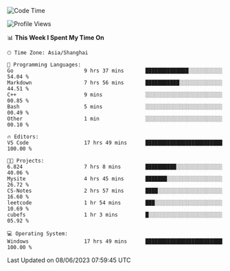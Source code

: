 <!--START_SECTION:waka-->
![Code Time](http://img.shields.io/badge/Code%20Time-976%20hrs%2046%20mins-blue)

![Profile Views](http://img.shields.io/badge/Profile%20Views-0-blue)

📊 **This Week I Spent My Time On** 

```text
🕑︎ Time Zone: Asia/Shanghai

💬 Programming Languages: 
Go                       9 hrs 37 mins       ██████████████░░░░░░░░░░░   54.04 % 
Markdown                 7 hrs 56 mins       ███████████░░░░░░░░░░░░░░   44.51 % 
C++                      9 mins              ░░░░░░░░░░░░░░░░░░░░░░░░░   00.85 % 
Bash                     5 mins              ░░░░░░░░░░░░░░░░░░░░░░░░░   00.49 % 
Other                    1 min               ░░░░░░░░░░░░░░░░░░░░░░░░░   00.10 % 

🔥 Editors: 
VS Code                  17 hrs 49 mins      █████████████████████████   100.00 % 

🐱‍💻 Projects: 
6.824                    7 hrs 8 mins        ██████████░░░░░░░░░░░░░░░   40.06 % 
Mysite                   4 hrs 45 mins       ███████░░░░░░░░░░░░░░░░░░   26.72 % 
CS-Notes                 2 hrs 57 mins       ████░░░░░░░░░░░░░░░░░░░░░   16.60 % 
leetcode                 1 hr 54 mins        ███░░░░░░░░░░░░░░░░░░░░░░   10.69 % 
cubefs                   1 hr 3 mins         █░░░░░░░░░░░░░░░░░░░░░░░░   05.92 % 

💻 Operating System: 
Windows                  17 hrs 49 mins      █████████████████████████   100.00 % 
```


 Last Updated on 08/06/2023 07:59:45 UTC
<!--END_SECTION:waka-->